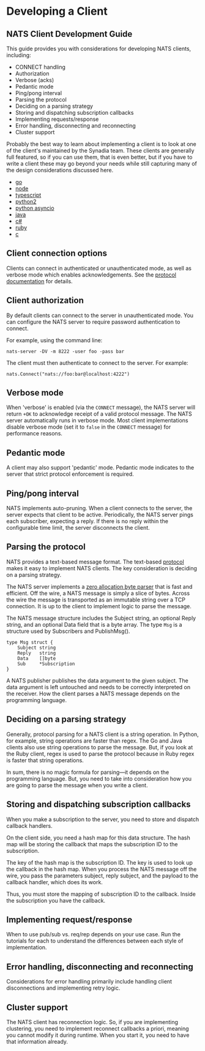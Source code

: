 # Developing a Client

## NATS Client Development Guide

This guide provides you with considerations for developing NATS clients, including:

* CONNECT handling
* Authorization
* Verbose \(acks\)
* Pedantic mode
* Ping/pong interval
* Parsing the protocol
* Deciding on a parsing strategy
* Storing and dispatching subscription callbacks
* Implementing requests/response
* Error handling, disconnecting and reconnecting
* Cluster support

Probably the best way to learn about implementing a client is to look at one of the client's maintained by the Synadia team. These clients are generally full featured, so if you can use them, that is even better, but if you have to write a client these may go beyond your needs while still capturing many of the design considerations discussed here.

* [go](https://github.com/nats-io/nats.go)
* [node](https://github.com/nats-io/nats.js)
* [typescript](https://github.com/nats-io/nats.ts)
* [python2](https://github.com/nats-io/nats.py2)
* [python asyncio](https://github.com/nats-io/nats.py)
* [java](https://github.com/nats-io/nats.java)
* [c\#](https://github.com/nats-io/nats.net)
* [ruby](https://github.com/nats-io/nats.rb)
* [c](https://github.com/nats-io/nats.c)

## Client connection options

Clients can connect in authenticated or unauthenticated mode, as well as verbose mode which enables acknowledgements. See the [protocol documentation](./#connect) for details.

## Client authorization

By default clients can connect to the server in unauthenticated mode. You can configure the NATS server to require password authentication to connect.

For example, using the command line:

```text
nats-server -DV -m 8222 -user foo -pass bar
```

The client must then authenticate to connect to the server. For example:

```text
nats.Connect("nats://foo:bar@localhost:4222")
```

## Verbose mode

When 'verbose' is enabled \(via the `CONNECT` message\), the NATS server will return `+OK` to acknowledge receipt of a valid protocol message. The NATS server automatically runs in verbose mode. Most client implementations disable verbose mode \(set it to `false` in the `CONNECT` message\) for performance reasons.

## Pedantic mode

A client may also support 'pedantic' mode. Pedantic mode indicates to the server that strict protocol enforcement is required.

## Ping/pong interval

NATS implements auto-pruning. When a client connects to the server, the server expects that client to be active. Periodically, the NATS server pings each subscriber, expecting a reply. If there is no reply within the configurable time limit, the server disconnects the client.

## Parsing the protocol

NATS provides a text-based message format. The text-based [protocol](README.md) makes it easy to implement NATS clients. The key consideration is deciding on a parsing strategy.

The NATS server implements a [zero allocation byte parser](https://youtu.be/ylRKac5kSOk?t=10m46s) that is fast and efficient. Off the wire, a NATS message is simply a slice of bytes. Across the wire the message is transported as an immutable string over a TCP connection. It is up to the client to implement logic to parse the message.

The NATS message structure includes the Subject string, an optional Reply string, and an optional Data field that is a byte array. The type `Msg` is a structure used by Subscribers and PublishMsg\(\).

```text
type Msg struct {
    Subject string
    Reply   string
    Data    []byte
    Sub     *Subscription
}
```

A NATS publisher publishes the data argument to the given subject. The data argument is left untouched and needs to be correctly interpreted on the receiver. How the client parses a NATS message depends on the programming language.

## Deciding on a parsing strategy

Generally, protocol parsing for a NATS client is a string operation. In Python, for example, string operations are faster than regex. The Go and Java clients also use string operations to parse the message. But, if you look at the Ruby client, regex is used to parse the protocol because in Ruby regex is faster that string operations.

In sum, there is no magic formula for parsing—it depends on the programming language. But, you need to take into consideration how you are going to parse the message when you write a client.

## Storing and dispatching subscription callbacks

When you make a subscription to the server, you need to store and dispatch callback handlers.

On the client side, you need a hash map for this data structure. The hash map will be storing the callback that maps the subscription ID to the subscription.

The key of the hash map is the subscription ID. The key is used to look up the callback in the hash map. When you process the NATS message off the wire, you pass the parameters subject, reply subject, and the payload to the callback handler, which does its work.

Thus, you must store the mapping of subscription ID to the callback. Inside the subscription you have the callback.

## Implementing request/response

When to use pub/sub vs. req/rep depends on your use case. Run the tutorials for each to understand the differences between each style of implementation.

## Error handling, disconnecting and reconnecting

Considerations for error handling primarily include handling client disconnections and implementing retry logic.

## Cluster support

The NATS client has reconnection logic. So, if you are implementing clustering, you need to implement reconnect callbacks a priori, meaning you cannot modify it during runtime. When you start it, you need to have that information already.

